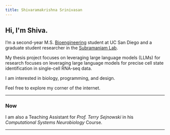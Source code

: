 ```yaml
---
title: Shivaramakrishna Srinivasan
---
```

## Hi, I'm Shiva.

I’m a second-year M.S. [Bioengineering](http://be.ucsd.edu) student at UC San Diego and a graduate student researcher in the [Subramaniam Lab](https://genome.ucsd.edu/).

My thesis project focuses on leveraging large language models (LLMs) for research focuses on leveraging large language models for precise cell state identification in single-cell RNA-seq data.

I am interested in biology, programming, and design.

Feel free to explore my corner of the internet.

---

### Now

I am also a Teaching Assistant for *Prof. Terry Sejnowski* in his *Computational Systems Neurobiology* Course.

---

<!-- You can reach me at ```s5srinivasan@ucsd.edu``` or ```shivaramakrishna.srinivasan@gmail.com``` -->
